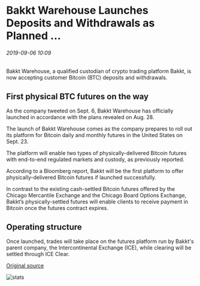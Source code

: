 # Bakkt Warehouse Launches Deposits and Withdrawals as Planned ...

###### 2019-09-06 10:09

Bakkt Warehouse, a qualified custodian of crypto trading platform Bakkt, is now accepting customer Bitcoin (BTC) deposits and withdrawals.

## First physical BTC futures on the way

As the company tweeted on Sept. 6, Bakkt Warehouse has officially launched in accordance with the plans revealed on Aug. 28.

The launch of Bakkt Warehouse comes as the company prepares to roll out its platform for Bitcoin daily and monthly futures in the United States on Sept. 23.

The platform will enable two types of physically-delivered Bitcoin futures with end-to-end regulated markets and custody, as previously reported.

According to a Bloomberg report, Bakkt will be the first platform to offer physically-delivered Bitcoin futures if launched successfully.

In contrast to the existing cash-settled Bitcoin futures offered by the Chicago Mercantile Exchange and the Chicago Board Options Exchange, Bakkt’s physically-settled futures will enable clients to receive payment in Bitcoin once the futures contract expires.

## Operating structure

Once launched, trades will take place on the futures platform run by Bakkt's parent company, the Intercontinental Exchange (ICE), while clearing will be settled through ICE Clear.

[Original source](https://cointelegraph.com/news/bakkt-warehouse-launches-deposits-and-withdrawals-as-planned)

![stats](https://c.statcounter.com/11760860/0/a89fa40b/1/ "stats")